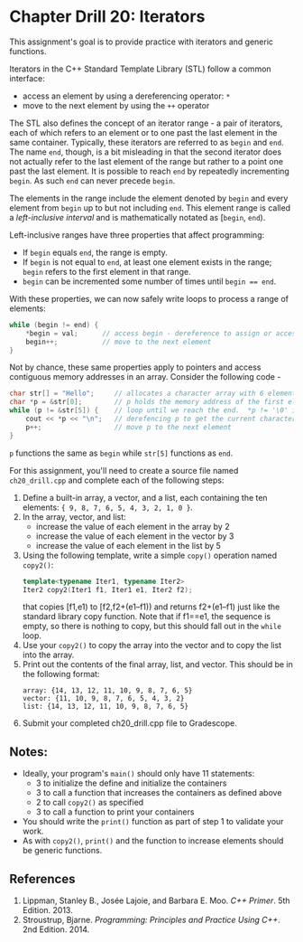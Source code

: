 # Chapter Drill 20: Iterators

This assignment's goal is to provide practice with iterators and generic functions.

Iterators in the C++ Standard Template Library (STL) follow a common interface:
- access an element by using a dereferencing operator: `*`
- move to the next element by using the `++` operator

The STL also defines the concept of an iterator range - a pair of iterators, each
of which refers to an element or to one past the last element in the same
container. Typically, these iterators are referred to as `begin` and `end`.
The name `end`, though, is a bit misleading in that the second iterator does 
not actually refer to the last element of the range but rather to a point one
past the last element.  It is possible to reach `end` by repeatedly incrementing `begin`.
As such `end` can never precede `begin`.

The elements in the range include the element denoted by `begin` and every element
from `begin` up to but not including `end`.  This element range is called a 
*left-inclusive interval* and is mathematically notated as [`begin`, `end`).

Left-inclusive ranges have three properties that affect programming:
- If `begin` equals `end`, the range is empty.
- If `begin` is not equal to `end`, at least one element exists in the range;
  `begin` refers to the first element in that range.
- `begin` can be incremented some number of times until `begin == end`.

With these properties, we can now safely write loops to process a range of elements:
```c++
while (begin != end) {
	*begin = val;      // access begin - dereference to assign or access the value
	begin++;           // move to the next element
}
```

Not by chance, these same properties apply to pointers and access contiguous memory
addresses in an array. Consider the following code - 
```c++
char str[] = "Hello";     // allocates a character array with 6 elements - str[5] = '\0'
char *p = &str[0];        // p holds the memory address of the first element
while (p != &str[5]) {    // loop until we reach the end.  *p != '\0' is equivalent
    cout << *p << "\n";   // derefencing p to get the current character
    p++;                  // move p to the next element
}
```
`p` functions the same as `begin` while `str[5]` functions as `end`.

For this assignment, you'll need to create a source file named `ch20_drill.cpp` and complete each of the following steps: 

1. Define a built-in array, a vector, and a list, each containing the ten elements: 
   `{ 9, 8, 7, 6, 5, 4, 3, 2, 1, 0 }`.
2. In the array, vector, and list:
   - increase the value of each element in the array by 2
   - increase the value of each element in the vector by 3 
   - increase the value of each element in the list by 5
3. Using the following template, write a simple `copy()` operation named `copy2()`:
   ```c++
   template<typename Iter1, typename Iter2>
   Iter2 copy2(Iter1 f1, Iter1 e1, Iter2 f2);
   
   ```
   that copies [f1,e1) to [f2,f2+(e1–f1)) and returns f2+(e1–f1) just like the 
   standard library copy function. Note that if f1==e1, the sequence is empty, 
   so there is nothing to copy, but this should fall out in the `while` loop.
4. Use your `copy2()` to copy the array into the vector and to copy the list into the array. 
5. Print out the contents of the final array, list, and vector. This should be in the following
   format:
   ```
   array: {14, 13, 12, 11, 10, 9, 8, 7, 6, 5}
   vector: {11, 10, 9, 8, 7, 6, 5, 4, 3, 2}
   list: {14, 13, 12, 11, 10, 9, 8, 7, 6, 5}
   ```
6. Submit your completed ch20_drill.cpp file to Gradescope.

## Notes:
- Ideally, your program's `main()` should only have 11 statements:
  - 3 to initialize the define and initialize the containers
  - 3 to call a function that increases the containers as defined above
  - 2 to call `copy2()` as specified
  - 3 to call a function to print your containers
- You should write the `print()` function as part of step 1 to validate your work.
- As with `copy2()`, `print()` and the function to increase elements should be generic functions.


## References
1. Lippman, Stanley B., Josée Lajoie, and Barbara E. Moo. _C++ Primer_. 5th Edition. 2013.
2. Stroustrup, Bjarne. _Programming: Principles and Practice Using C++_. 2nd Edition. 2014.